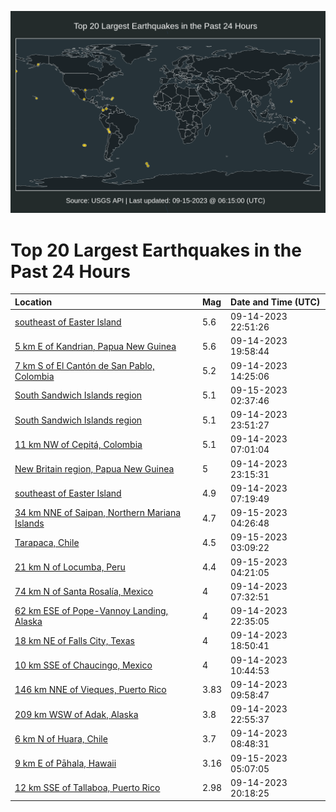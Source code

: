 ![Map](./map.png)

# Top 20 Largest Earthquakes in the Past 24 Hours

| Location | Mag | Date and Time (UTC) |
|:---|:---|:---|
| [southeast of Easter Island](https://earthquake.usgs.gov/earthquakes/eventpage/us7000kvv1) | 5.6 | 09-14-2023 22:51:26 |
| [5 km E of Kandrian, Papua New Guinea](https://earthquake.usgs.gov/earthquakes/eventpage/us7000kvu1) | 5.6 | 09-14-2023 19:58:44 |
| [7 km S of El Cantón de San Pablo, Colombia](https://earthquake.usgs.gov/earthquakes/eventpage/us7000kvqy) | 5.2 | 09-14-2023 14:25:06 |
| [South Sandwich Islands region](https://earthquake.usgs.gov/earthquakes/eventpage/us7000kvw0) | 5.1 | 09-15-2023 02:37:46 |
| [South Sandwich Islands region](https://earthquake.usgs.gov/earthquakes/eventpage/us7000kvva) | 5.1 | 09-14-2023 23:51:27 |
| [11 km NW of Cepitá, Colombia](https://earthquake.usgs.gov/earthquakes/eventpage/us7000kvnq) | 5.1 | 09-14-2023 07:01:04 |
| [New Britain region, Papua New Guinea](https://earthquake.usgs.gov/earthquakes/eventpage/us7000kvv7) | 5 | 09-14-2023 23:15:31 |
| [southeast of Easter Island](https://earthquake.usgs.gov/earthquakes/eventpage/us7000kvnr) | 4.9 | 09-14-2023 07:19:49 |
| [34 km NNE of Saipan, Northern Mariana Islands](https://earthquake.usgs.gov/earthquakes/eventpage/us7000kvwe) | 4.7 | 09-15-2023 04:26:48 |
| [Tarapaca, Chile](https://earthquake.usgs.gov/earthquakes/eventpage/us7000kvw3) | 4.5 | 09-15-2023 03:09:22 |
| [21 km N of Locumba, Peru](https://earthquake.usgs.gov/earthquakes/eventpage/us7000kvw8) | 4.4 | 09-15-2023 04:21:05 |
| [74 km N of Santa Rosalía, Mexico](https://earthquake.usgs.gov/earthquakes/eventpage/us7000kvns) | 4 | 09-14-2023 07:32:51 |
| [62 km ESE of Pope-Vannoy Landing, Alaska](https://earthquake.usgs.gov/earthquakes/eventpage/ak023btef8mo) | 4 | 09-14-2023 22:35:05 |
| [18 km NE of Falls City, Texas](https://earthquake.usgs.gov/earthquakes/eventpage/tx2023sbec) | 4 | 09-14-2023 18:50:41 |
| [10 km SSE of Chaucingo, Mexico](https://earthquake.usgs.gov/earthquakes/eventpage/us7000kvp7) | 4 | 09-14-2023 10:44:53 |
| [146 km NNE of Vieques, Puerto Rico](https://earthquake.usgs.gov/earthquakes/eventpage/pr2023257000) | 3.83 | 09-14-2023 09:58:47 |
| [209 km WSW of Adak, Alaska](https://earthquake.usgs.gov/earthquakes/eventpage/us7000kvv6) | 3.8 | 09-14-2023 22:55:37 |
| [6 km N of Huara, Chile](https://earthquake.usgs.gov/earthquakes/eventpage/us7000kvps) | 3.7 | 09-14-2023 08:48:31 |
| [9 km E of Pāhala, Hawaii](https://earthquake.usgs.gov/earthquakes/eventpage/hv73577947) | 3.16 | 09-15-2023 05:07:05 |
| [12 km SSE of Tallaboa, Puerto Rico](https://earthquake.usgs.gov/earthquakes/eventpage/pr71424743) | 2.98 | 09-14-2023 20:18:25 |
